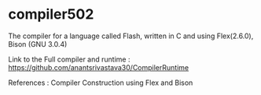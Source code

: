 # compiler502

The compiler for a language called Flash, written in C and using Flex(2.6.0), Bison (GNU 3.0.4)

Link to the Full compiler and runtime : https://github.com/anantsrivastava30/CompilerRuntime

References : Compiler Construction using Flex and Bison

